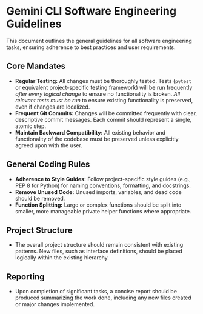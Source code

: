 # Gemini CLI Software Engineering Guidelines

This document outlines the general guidelines for all software engineering tasks, ensuring adherence to best practices and user requirements.

## Core Mandates

-   **Regular Testing:** All changes must be thoroughly tested. Tests (`pytest` or equivalent project-specific testing framework) will be run frequently *after every logical change* to ensure no functionality is broken. *All relevant tests must be run* to ensure existing functionality is preserved, even if changes are localized.
-   **Frequent Git Commits:** Changes will be committed frequently with clear, descriptive commit messages. Each commit should represent a single, atomic step.
-   **Maintain Backward Compatibility:** All existing behavior and functionality of the codebase must be preserved unless explicitly agreed upon with the user.

## General Coding Rules

-   **Adherence to Style Guides:** Follow project-specific style guides (e.g., PEP 8 for Python) for naming conventions, formatting, and docstrings.
-   **Remove Unused Code:** Unused imports, variables, and dead code should be removed.
-   **Function Splitting:** Large or complex functions should be split into smaller, more manageable private helper functions where appropriate.

## Project Structure

-   The overall project structure should remain consistent with existing patterns. New files, such as interface definitions, should be placed logically within the existing hierarchy.

## Reporting

-   Upon completion of significant tasks, a concise report should be produced summarizing the work done, including any new files created or major changes implemented.
